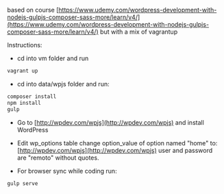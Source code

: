 based on course [https://www.udemy.com/wordpress-development-with-nodejs-gulpjs-composer-sass-more/learn/v4/](https://www.udemy.com/wordpress-development-with-nodejs-gulpjs-composer-sass-more/learn/v4/) but with a mix of vagrantup

Instructions:

- cd into vm folder and run
```bash
vagrant up
```
- cd into data/wpjs folder and run:
```bash
composer install
npm install
gulp
```

- Go to [http://wpdev.com/wpjs](http://wpdev.com/wpjs) and install WordPress

- Edit wp_options table change option_value of option named "home" to: [http://wpdev.com/wpjs](http://wpdev.com/wpjs) user and password are "remoto" without quotes.

- For browser sync while coding run:
```bash
gulp serve
```
